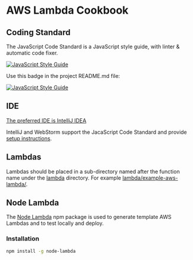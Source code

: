 # AWS Lambda Cookbook

## Coding Standard
The JavaScript Code Standard is a JavaScript style guide, with linter & automatic code fixer.

[![JavaScript Style Guide](https://cdn.rawgit.com/standard/standard/master/badge.svg)](https://github.com/standard/standard)

Use this badge in the project README.md file:

[![JavaScript Style Guide](https://img.shields.io/badge/code_style-standard-brightgreen.svg)](https://standardjs.com)

## IDE
[The preferred IDE is IntelliJ IDEA](https://www.jetbrains.com/idea/)

IntelliJ and WebStorm support the JacaScript Code Standard and provide [setup instructions](https://blog.jetbrains.com/webstorm/2017/04/using-javascript-standard-style/).

## Lambdas

Lambdas should be placed in a sub-directory named after the function name under the  [lambda](example/lambda) directory. For example [lambda/example-aws-lambda/](example/lambda/example-aws-lambda).

## Node Lambda
The [Node Lambda](https://www.npmjs.com/package/node-lambda) npm package is used to generate template AWS Lambdas and to test locally and deploy.

### Installation

```bash
npm install -g node-lambda
```
